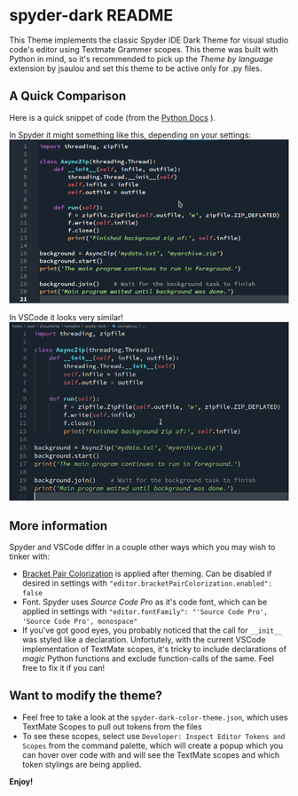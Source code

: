 # spyder-dark README
This Theme implements the classic Spyder IDE Dark Theme for visual studio code's editor using Textmate Grammer scopes. This theme was built with Python in mind, so it's recommended to pick up the *Theme by language* extension by jsaulou and set this theme to be active only for .py files.

## A Quick Comparison
Here is a quick snippet of code (from the [Python Docs](https://docs.python.org/3/tutorial/stdlib2.html#multi-threading)
).

In Spyder it might something like this, depending on your settings:
![alt text](example-spyder.png)

In VSCode it looks very similar!
![alt text](themed-vscode.png)

## More information

Spyder and VSCode differ in a couple other ways which you may wish to tinker with: 
- [Bracket Pair Colorization](https://code.visualstudio.com/blogs/2021/09/29/bracket-pair-colorization) is applied after theming. Can be disabled if desired in settings with `"editor.bracketPairColorization.enabled": false`
- Font. Spyder uses *Source Code Pro* as it's code font, which can be applied in settings with `"editor.fontFamily": "'Source Code Pro', 'Source Code Pro', monospace"`
- If you've got good eyes, you probably noticed that the call for `__init__` was styled like a declaration. Unfortutely, with the current VSCode implementation of TextMate scopes, it's tricky to include declarations of *magic* Python functions and exclude function-calls of the same. Feel free to fix it if you can!

## Want to modify the theme? 
- Feel free to take a look at the `spyder-dark-color-theme.json`, which uses TextMate Scopes to pull out tokens from the files
- To see these scopes, select use `Developer: Inspect Editor Tokens and Scopes` from the command palette, which will create a popup which you can hover over code with and will see the TextMate scopes and which token stylings are being applied.


**Enjoy!**
